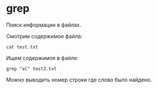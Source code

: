 # grep
Поиск информации в файлах.

Смотрим содержимое файла:

    cat test.txt

Ищем содержимое в файле:

    grep "al" test3.txt

Можно выводить номер строки где слово было найдено.
